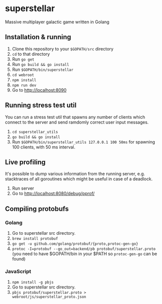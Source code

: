 # superstellar
Massive multiplayer galactic game written in Golang

## Installation & running
1. Clone this repository to your `$GOPATH/src` directory
1. `cd` to that directory
2. Run `go get`
3. Run `go build && go install`
4. Run `$GOPATH/bin/superstellar`
5. `cd webroot`
6. `npm install`
7. `npm run dev`
8. Go to [http://localhost:8090](http://localhost:8090)

## Running stress test util
You can run a stress test util that spawns any number of clients which connect to the server and send ramdomly correct user input messages.

1. `cd superstellar_utils`
1. `go build && go install`
1. Run `$GOPATH/bin/superstellar_utils 127.0.0.1 100 50ms` for spawning 100 clients, with 50 ms interval.

## Live profiling 
It's possible to dump various information from the running server, e.g. stacktraces of all goroutines which might be useful in case of a deadlock. 

1. Run server
1. Go to [http://localhost:8080/debug/pprof/](http://localhost:8080/debug/pprof/)

## Compiling protobufs

### Golang

1. Go to superstellar src directory.
1. `brew install protobuf`
1. `go get -u github.com/golang/protobuf/{proto,protoc-gen-go}`
1. `protoc -I=protobuf --go_out=backend/pb protobuf/superstellar.proto` (you
   need to have $GOPATH/bin in your $PATH so `protoc-gen-go` can be found)

### JavaScript

1. `npm install -g pbjs`
1. Go to superstellar src directory.
1. `pbjs protobuf/superstellar.proto > webroot/js/superstellar_proto.json`
